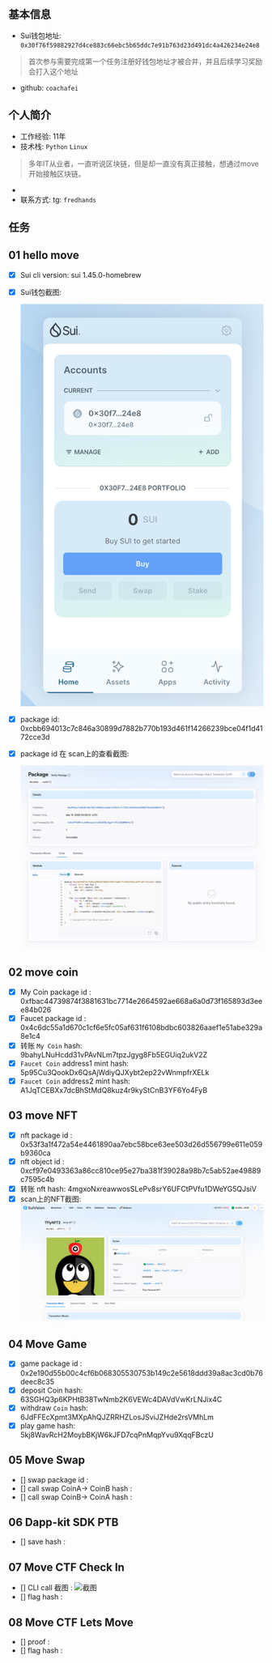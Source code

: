 ## 基本信息
- Sui钱包地址: `0x30f76f59882927d4ce883c66ebc5b65ddc7e91b763d23d491dc4a426234e24e8`
> 首次参与需要完成第一个任务注册好钱包地址才被合并，并且后续学习奖励会打入这个地址
- github: `coachafei`

## 个人简介
- 工作经验: 11年
- 技术栈: `Python` `Linux`
> 多年IT从业者，一直听说区块链，但是却一直没有真正接触，想通过move开始接触区块链。 
- 
- 联系方式: tg: `fredhands` 

## 任务

##   01 hello move  
- [x] Sui cli version: sui 1.45.0-homebrew
- [x] Sui钱包截图: 

    ![Sui钱包截图](./images/wallet.jpg)
- [x] package id: 0xcbb694013c7c846a30899d7882b770b193d461f14266239bce04f1d4172cce3d
- [x] package id 在 scan上的查看截图:

    ![Scan截图](./images/package_id.jpg)

##   02 move coin
- [x] My Coin package id : 0xfbac44739874f3881631bc7714e2664592ae668a6a0d73f165893d3eee84b026
- [x] Faucet package id : 0x4c6dc55a1d670c1cf6e5fc05af631f6108bdbc603826aaef1e51abe329a8e1c4
- [x] 转账 `My Coin` hash: 9bahyLNuHcdd31vPAvNLm7tpzJgyg8Fb5EGUiq2ukV2Z
- [x] `Faucet Coin` address1 mint hash: 5p95Cu3QookDx6QsAjWdiyQJXybt2ep22vWnmpfrXELk
- [x] `Faucet Coin` address2 mint hash: A1JqTCEBXx7dcBhStMdQ8kuz4r9kyStCnB3YF6Yo4FyB

##   03 move NFT
- [x] nft package id : 0x53f3a1f472a54e4461890aa7ebc58bce63ee503d26d556799e611e059b9360ca
- [x] nft object id : 0xcf97e0493363a86cc810ce95e27ba381f39028a98b7c5ab52ae49889c7595c4b
- [x] 转账 nft  hash: 4mgxoNxreawwosSLePv8srY6UFCtPVfu1DWeYG5QJsiV
- [x] scan上的NFT截图:![Scan截图](./images/transfer_nft.png)

##   04 Move Game
- [x] game package id : 0x2e190d55b00c4cf6b068305530753b149c2e5618ddd39a8ac3cd0b76deec8c35
- [x] deposit Coin hash: 63SGHQ3p6KPHtB38TwNmb2K6VEWc4DAVdVwKrLNJix4C
- [x] withdraw `Coin` hash: 6JdFFEcXpmt3MXpAhQJZRRHZLosJSviJZHde2rsVMhLm
- [x] play game hash: 5kj8WavRcH2MoybBKjW6kJFD7cqPnMqpYvu9XqqFBczU

##   05 Move Swap
- [] swap package id :
- [] call swap CoinA-> CoinB  hash :
- [] call swap CoinB-> CoinA  hash :

##   06 Dapp-kit SDK PTB
- [] save hash :

##   07 Move CTF Check In
- [] CLI call 截图 : ![截图](./images/你的图片地址)
- [] flag hash :

##   08 Move CTF Lets Move
- [] proof : 
- [] flag hash :
